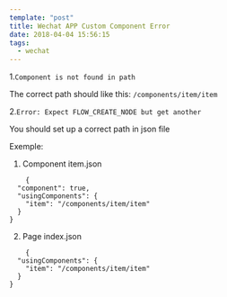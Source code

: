 ```yaml
---
template: "post"
title: Wechat APP Custom Component Error
date: 2018-04-04 15:56:15
tags: 
  - wechat
---
```



1.`Component is not found in path`

The correct path should like this: `/components/item/item`

2.`Error: Expect FLOW_CREATE_NODE but get another`

You should set up a correct path in json file 

Exemple: 

1. Component item.json

```
	{
  "component": true,
  "usingComponents": {
    "item": "/components/item/item"
  }
}
```

2. Page index.json

```
	{
  "usingComponents": {
    "item": "/components/item/item"
  }
}
```